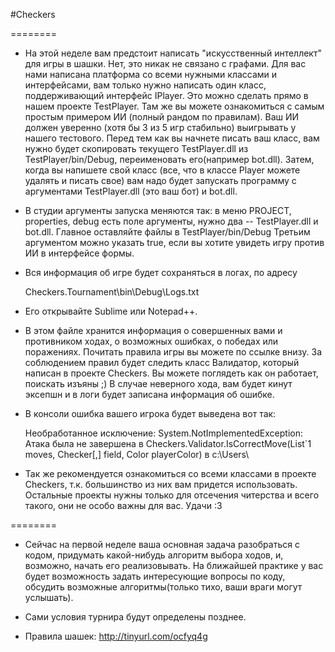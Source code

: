 #Checkers

========

  *  На этой неделе вам предстоит написать "искусственный интеллект" для игры в шашки. Нет, это никак не связано с графами.
Для вас нами написана платформа со всеми нужными классами и интерфейсами, вам только нужно написать один класс, поддерживающий интерфейс IPlayer. 
Это можно сделать прямо в нашем проекте TestPlayer. Там же вы можете ознакомиться с самым простым примером ИИ (полный рандом по правилам). Ваш ИИ должен уверенно (хотя бы 3 из 5 игр стабильно) выигрывать у нашего тестового. Перед тем как вы начнете писать ваш класс, вам нужно будет скопировать текущего TestPlayer.dll из TestPlayer/bin/Debug, переименовать его(например bot.dll). Затем, когда вы напишете свой класс (все, что в классе Player можете удалять и писать свое) вам надо будет запускать программу с аргументами TestPlayer.dll (это ваш бот) и bot.dll.
  *  В студии аргументы запуска меняются так: в меню PROJECT, properties, debug есть поле аргументы, нужно два -- TestPlayer.dll и bot.dll. Главное оставляйте файлы в TestPlayer/bin/Debug
Третьим аргументом можно указать true, если вы хотите увидеть игру против ИИ в интерфейсе формы. 
  *  Вся информация об игре будет сохраняться в логах, по адресу 

        Checkers.Tournament\bin\Debug\Logs.txt

  *  Его открывайте Sublime или Notepad++. 
  *  В этом файле хранится информация о совершенных вами и противником ходах, о возможных ошибках, о победах или поражениях.
Почитать правила игры вы можете по ссылке внизу. За соблюдением правил будет следить класс Валидатор, который написан в проекте Checkers. Вы можете поглядеть как он работает, поискать изъяны ;) В случае неверного хода, вам будет кинут эксепшн и в логи будет записана информация об ошибке. 
  *  В консоли ошибка вашего игрока будет выведена вот так:

        Необработанное исключение: System.NotImplementedException: Атака была не завершена
        в Checkers.Validator.IsCorrectMove(List`1 moves, Checker[,] field, Color playerColor) в c:\Users\

  *  Так же рекомендуется ознакомиться со всеми классами в проекте Checkers, т.к. большинство из них вам придется использовать. Остальные проекты нужны только для отсечения читерства и всего такого, они не особо важны для вас.
    Удачи :3

========

 - Сейчас на первой неделе ваша основная задача разобраться с кодом, придумать какой-нибудь алгоритм выбора ходов, и, возможно, начать его реализовывать. На ближайшей практике у вас будет возможность задать интересующие вопросы по коду, обсудить возможные алгоритмы(только тихо, ваши враги могут услышать).

 - Сами условия турнира будут определены позднее.

 - Правила шашек: <url>http://tinyurl.com/ocfyq4g</url>
